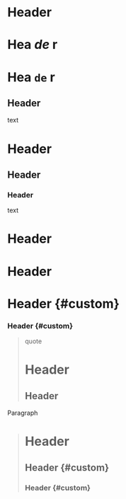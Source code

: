 # Header

# Hea *de* r

# Hea `de` r

## Header

text

# Header

## Header

### Header

text

# Header

# Header

# Header {#custom}

### Header {#custom}

> quote
>
> # Header
>
> ## Header

Paragraph

> # Header
>
> ## Header {#custom}
>
> ### Header {#custom}
